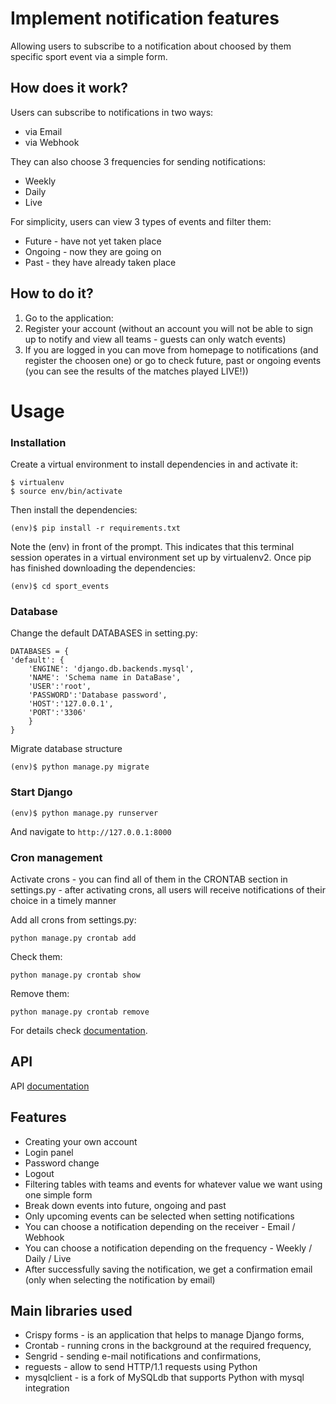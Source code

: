 # Implement notification features 

Allowing users to subscribe to a notification about choosed by them specific sport event via a simple form.


## How does it work?

Users can subscribe to notifications in two ways:
* via Email
* via Webhook

They can also choose 3 frequencies for sending notifications:
* Weekly
* Daily
* Live

For simplicity, users can view 3 types of events and filter them:
* Future - have not yet taken place
* Ongoing - now they are going on
* Past - they have already taken place

## How to do it?

1. Go to the application: 
2. Register your account (without an account you will not be able to sign up to notify and view all teams - guests can only watch events)
3. If you are logged in you can move from homepage to notifications (and register the choosen one) or go to check future, past or ongoing events (you can see the results of the matches played LIVE!))

# Usage
### Installation

Create a virtual environment to install dependencies in and activate it:

    $ virtualenv
    $ source env/bin/activate

Then install the dependencies:

    (env)$ pip install -r requirements.txt

Note the (env) in front of the prompt. This indicates that this terminal session operates in a virtual environment set up by virtualenv2.
Once pip has finished downloading the dependencies:

    (env)$ cd sport_events

### Database
Change the default DATABASES in setting.py:

    DATABASES = {
    'default': {
        'ENGINE': 'django.db.backends.mysql',
        'NAME': 'Schema name in DataBase',
        'USER':'root',
        'PASSWORD':'Database password',
        'HOST':'127.0.0.1',
        'PORT':'3306'
        }
    }

Migrate database structure

    (env)$ python manage.py migrate
    
### Start Django
    
    (env)$ python manage.py runserver
    
And navigate to `http://127.0.0.1:8000`

### Cron management
Activate crons - you can find all of them in the CRONTAB section in settings.py - 
after activating crons, all users will receive notifications of their choice in a timely manner

Add all crons from settings.py:

    python manage.py crontab add

Check them:

    python manage.py crontab show
    
Remove them:

    python manage.py crontab remove
    
For details check [documentation](https://gutsytechster.wordpress.com/2019/06/24/how-to-setup-a-cron-job-in-django/).

## API
API [documentation](https://app.swaggerhub.com/apis/hubert-hernoga/Notificator/1.0.0)
## Features

* Creating your own account
* Login panel
* Password change
* Logout
* Filtering tables with teams and events for whatever value we want using one simple form
* Break down events into future, ongoing and past
* Only upcoming events can be selected when setting notifications
* You can choose a notification depending on the receiver - Email / Webhook
* You can choose a notification depending on the frequency - Weekly / Daily / Live
* After successfully saving the notification, we get a confirmation email (only when selecting the notification by email)

## Main libraries used
* Crispy forms - is an application that helps to manage Django forms,
* Crontab - running crons in the background at the required frequency,
* Sengrid - sending e-mail notifications and confirmations,
* reguests - allow to send HTTP/1.1 requests using Python
* mysqlclient - is a fork of MySQLdb that supports Python with mysql integration